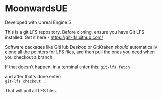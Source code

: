 # MoonwardsUE

Developed with Unreal Engine 5

This is a git LFS repository. Before cloning, ensure you have Git LFS installed. Get it here - https://git-lfs.github.com/

Software packages like GitHub Desktop or GitKraken *should* automatically clone all the pointers for LFS files, and then pull the ones you need when you checkout a branch. 

If that doesn't happen, in a terminal enter this:
    `git-lfs fetch`
    
and after that's done enter:  
 `git-lfs checkout .`

That will pull all LFS files.
